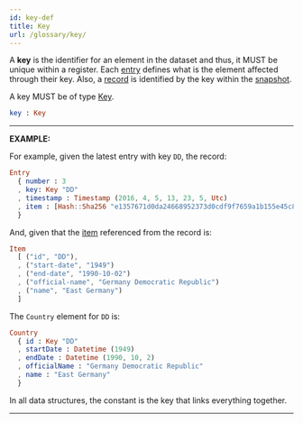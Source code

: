 ```yaml
---
id: key-def
title: Key
url: /glossary/key/
---
```


A **key** is the identifier for an element in the dataset and thus, it MUST be
unique within a register. Each [entry](/glossary/entry#key) defines what is
the element affected through their key. Also, a [record](/glossary/record/) is
identified by the key within the [snapshot](/glossary/snapshot/).

A key MUST be of type [Key](/datatypes/key/).

```elm
key : Key
```


***
**EXAMPLE:**

For example, given the latest entry with key `DD`, the record:

```elm
Entry
  { number : 3
  , key: Key "DD"
  , timestamp : Timestamp (2016, 4, 5, 13, 23, 5, Utc)
  , item : [Hash::Sha256 "e1357671d0da24668952373d0cdf9f7659a1b155e45c8fb3c2f24331e46edc26"]
  }
```

And, given that the [item](/glossary/item/) referenced from the record is:

```elm
Item
  [ ("id", "DD"),
  , ("start-date", "1949")
  , ("end-date", "1990-10-02")
  , ("official-name", "Germany Democratic Republic")
  , ("name", "East Germany")
  ]
```

The `Country` element for `DD` is:

```elm
Country
  { id : Key "DD"
  , startDate : Datetime (1949)
  , endDate : Datetime (1990, 10, 2)
  , officialName : "Germany Democratic Republic"
  , name : "East Germany"
  }
```

In all data structures, the constant is the key that links everything
together.
***

